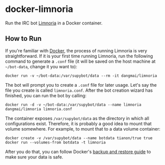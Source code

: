 docker-limnoria
===============

Run the IRC bot [Limnoria](https://github.com/ProgVal/Limnoria) in a Docker container.

How to Run
----------

If you're familiar with [Docker](https://www.docker.com/),
the process of running Limnoria is very straightforward.
If it is your first time running Limnoria,
run the following command to generate a `.conf` file
(it will be saved on the host machine at `~/bot-data`,
change it you want to):

```
docker run -v ~/bot-data:/var/supybot/data --rm -it dangmai/limnoria
```

The bot will prompt you to create a `.conf` file for later usage.
Let's say the file you create is called `limnoria.conf`.
After the bot creation wizard has finished, you can run the bot by calling:

```
docker run -d -v ~/bot-data:/var/supybot/data --name limnoria dangmai/limnoria limnoria.conf
```

The container exposes `/var/supybot/data` as the directory in which all configurations exist.
Therefore, it is probably a good idea to mount that volume somewhere.
For example, to mount that to a data volume container:

```
docker create -v /var/supybot/data --name botdata tianon/true true
docker run --volumes-from botdata -t limnoria
```

After you do that, you can follow Docker's [backup and restore guide](https://docs.docker.com/storage/volumes/#backup-restore-or-migrate-data-volumes)
to make sure your data is safe.
